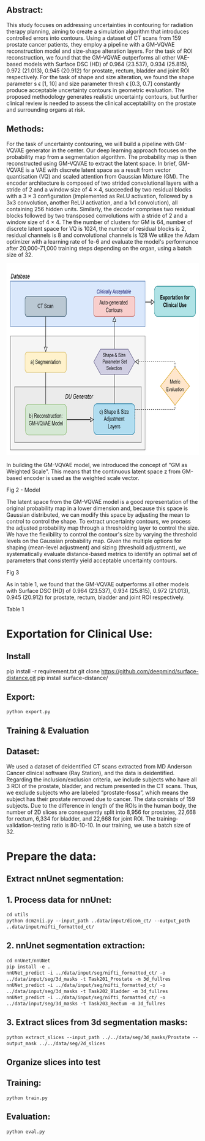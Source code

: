## Abstract:
This study focuses on addressing uncertainties in contouring for radiation therapy planning, aiming to create a simulation algorithm that introduces controlled errors into contours. Using a dataset of CT scans from 159 prostate cancer patients, they employ a pipeline with a GM-VQVAE reconstruction model and size-shape alteration layers. For the task of ROI reconstruction, we found that the GM-VQVAE outperforms all other VAE-based models with Surface DSC (HD) of 0.964 (23.537), 0.934 (25.815), 0.972 (21.013), 0.945 (20.912) for prostate, rectum, bladder and joint ROI respectively. For the task of shape and size alteration, we found the shape parameter s ϵ [1, 10] and size parameter thresh ϵ [0.3, 0.7] constantly produce acceptable uncertainty contours in geometric evaluation. The proposed methodology generates realistic uncertainty contours, but further clinical review is needed to assess the clinical acceptability on the prostate and surrounding organs at risk.

## Methods:
For the task of uncertainty contouring, we will build a pipeline with GM-VQVAE generator in the center. Our deep learning approach focuses on the probability map from a segmentation algorithm. The probability map is then reconstructed using GM-VQVAE to extract the latent space. In brief, GM-VQVAE is a VAE with discrete latent space as a result from vector quantisation (VQ) and scaled attention from Gaussian Mixture (GM). The encoder architecture is composed of two strided convolutional layers with a stride of 2 and a window size of 4 × 4, succeeded by two residual blocks with a 3 × 3 configuration (implemented as ReLU activation, followed by a 3x3 convolution, another ReLU activation, and a 1x1 convolution), all containing 256 hidden units. Similarly, the decoder comprises two residual blocks followed by two transposed convolutions with a stride of 2 and a window size of 4 × 4.  The the number of clusters for GM is 64, number of discrete latent space for VQ is 1024, the number of residual blocks is 2, residual channels is 8 and convolutional channels is 128 We utilize the Adam optimizer with a learning rate of 1e-6 and evaluate the model's performance after 20,000-71,000 training steps depending on the organ, using a batch size of 32.

<img src="https://github.com/vicely07/GM-VQVAE-Uncertainty-Contouring-Pipeline/blob/main/illustrations/Fig1-Pipeline-overview.png" width="1000" height="500">

In building the GM-VQVAE model, we introduced the concept of "GM as Weighted Scale". This means that the continuous latent space z from GM-based encoder is used as the weighted scale vector.

Fig 2 - Model

The latent space from the GM-VQVAE model is a good representation of the original probability map in a lower dimension and, because this space is Gaussian distributed, we can modify this space by adjusting the mean to control to control the shape. To extract uncertainty contours, we process the adjusted probability map through a thresholding layer to control the size. We have the flexibility to control the contour's size by varying the threshold levels on the Gaussian probability map. Given the multiple options for shaping (mean-level adjustment) and sizing (threshold adjustment), we systematically evaluate distance-based metrics to identify an optimal set of parameters that consistently yield acceptable uncertainty contours.

Fig 3

As in table 1, we found that the GM-VQVAE outperforms all other models with Surface DSC (HD) of 0.964 (23.537), 0.934 (25.815), 0.972 (21.013), 0.945 (20.912) for prostate, rectum, bladder and joint ROI respectively. 

 Table 1

# Exportation for Clinical Use:
## Install
pip install -r requirement.txt
git clone https://github.com/deepmind/surface-distance.git
pip install surface-distance/

## Export:
```
python export.py
```

## Training & Evaluation
## Dataset:
We used a dataset of deidentified CT scans extracted from MD Anderson Cancer clinical software (Ray Station), and the data is deidentified. Regarding the inclusion/exclusion criteria, we include subjects who have all 3 ROI of the prostate, bladder, and rectum presented in the CT scans. Thus, we exclude subjects who are labeled “prostate-fossa”, which means the subject has their prostate removed due to cancer. The data consists of 159 subjects. Due to the difference in length of the ROIs in the human body, the number of 2D slices are consequently split into 8,956 for prostates, 22,668 for rectum, 6,334 for bladder, and 22,668 for joint ROI. The training-validation-testing ratio is 80-10-10. In our training, we use a batch size of 32.


# Prepare the data:
## Extract nnUnet segmentation:
## 1. Process data for nnUnet:
```
cd utils
python dcm2nii.py --input_path ..data/input/dicom_ct/ --output_path ..data/input/nifti_formatted_ct/
```

## 2. nnUnet segmentation extraction:
```
cd nnUnet/nnUNet
pip install -e .
nnUNet_predict -i ../data/input/seg/nifti_formatted_ct/ -o ../data/input/seg/3d_masks -t Task201_Prostate -m 3d_fullres
nnUNet_predict -i ../data/input/seg/nifti_formatted_ct/ -o ../data/input/seg/3d_masks -t Task202_Bladder -m 3d_fullres
nnUNet_predict -i ../data/input/seg/nifti_formatted_ct/ -o ../data/input/seg/3d_masks -t Task203_Rectum -m 3d_fullres
```

## 3. Extract slices from 3d segmentation masks:
```
python extract_slices --input_path ../../data/seg/3d_masks/Prostate --output_mask ../../data/seg/2d_slices
```

## Organize slices into test

## Training:
```
python train.py
```
## Evaluation:
```
python eval.py
```
